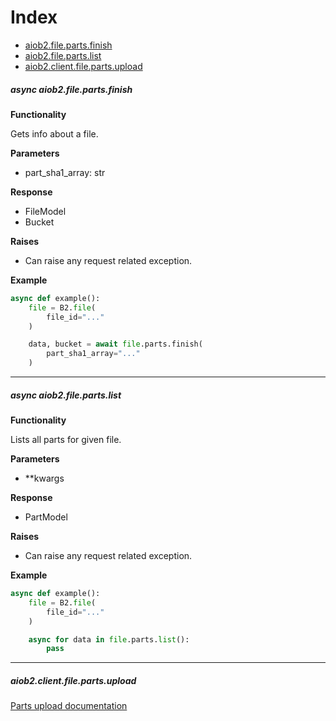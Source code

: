 # Index
- [aiob2.file.parts.finish](#async-aiob2filepartsfinish)
- [aiob2.file.parts.list](#async-aiob2filepartslist)
- [aiob2.client.file.parts.upload](#aiob2clientfilepartsupload)

##### async aiob2.file.parts.finish

**Functionality**

Gets info about a file.


**Parameters**

- part_sha1_array: str

**Response**

- FileModel
- Bucket

**Raises**

- Can raise any request related exception. 

**Example**

```python
async def example():
    file = B2.file(
        file_id="..."
    )

    data, bucket = await file.parts.finish(
        part_sha1_array="..."
    )
```

___

##### async aiob2.file.parts.list

**Functionality**

Lists all parts for given file.


**Parameters**

- **kwargs

**Response**

- PartModel

**Raises**

- Can raise any request related exception. 

**Example**

```python
async def example():
    file = B2.file(
        file_id="..."
    )

    async for data in file.parts.list():
        pass
```

___

##### aiob2.client.file.parts.upload

[Parts upload documentation](/docs/file_parts_upload.md)
